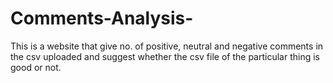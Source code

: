# Comments-Analysis-
This is a website that give no. of positive, neutral and negative comments in the csv uploaded and suggest whether the csv file of the particular thing is good or not.
